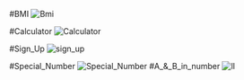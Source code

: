 #BMI
![‌Bmi](https://github.com/ArmanGeramiBW/python_course/assets/137865421/7f9238f9-4fa4-4dee-8d8f-f0a6f4d21231)

#Calculator
![Calculator](https://github.com/ArmanGeramiBW/python_course/assets/137865421/41772ac2-cc94-497c-8f62-e30624cb4c27)

#Sign_Up
![sign_up](https://github.com/ArmanGeramiBW/python_course/assets/137865421/d308d61f-e9ad-4719-b7ed-fb1a44c6b66a)

#Special_Number
![Special_Number](https://github.com/ArmanGeramiBW/python_course/assets/137865421/a350cbcc-058b-40a9-8e76-ae5f951c47fe)
#A_&_B_in_number
![ll](https://github.com/ArmanGeramiBW/python_course/assets/137865421/dd3e6ec4-372f-4176-bc4b-1d8d48abf8ed)
